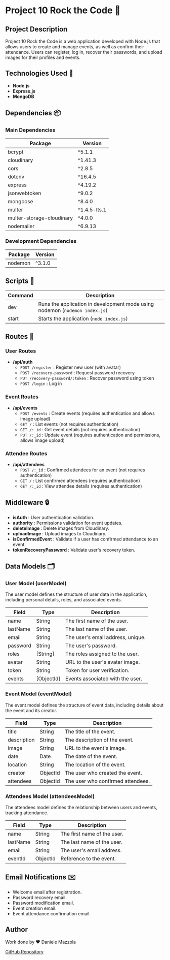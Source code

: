 # Project 10 Rock the Code 🎸

## Project Description

Project 10 Rock the Code is a web application developed with Node.js that allows users to create and manage events, as well as confirm their attendance. Users can register, log in, recover their passwords, and upload images for their profiles and events.

## Technologies Used 🚀

- **Node.js**
- **Express.js**
- **MongoDB**

## Dependencies 📦

### Main Dependencies

| Package                   | Version      |
| ------------------------- | ------------ |
| bcrypt                    | ^5.1.1       |
| cloudinary                | ^1.41.3      |
| cors                      | ^2.8.5       |
| dotenv                    | ^16.4.5      |
| express                   | ^4.19.2      |
| jsonwebtoken              | ^9.0.2       |
| mongoose                  | ^8.4.0       |
| multer                    | ^1.4.5-lts.1 |
| multer-storage-cloudinary | ^4.0.0       |
| nodemailer                | ^6.9.13      |

### Development Dependencies

| Package | Version |
| ------- | ------- |
| nodemon | ^3.1.0  |

## Scripts 📜

| Command | Description                                                                 |
| ------- | --------------------------------------------------------------------------- |
| dev     | Runs the application in development mode using nodemon (`nodemon index.js`) |
| start   | Starts the application (`node index.js`)                                    |

## Routes 🚦

### User Routes

- **/api/auth**
  - `POST /register` : Register new user (with avatar)
  - `POST /recovery-password` : Request password recovery
  - `PUT /recovery-password/:token` : Recover password using token
  - `POST /login` : Log in

### Event Routes

- **/api/events**
  - `POST /events` : Create events (requires authentication and allows image upload)
  - `GET /` : List events (not requires authentication)
  - `GET /:_id` : Get event details (not requires authentication)
  - `PUT /:_id` : Update event (requires authentication and permissions, allows image upload)

### Attendee Routes

- **/api/attendees**
  - `POST /:_id` : Confirmed attendees for an event (not requires authentication)
  - `GET /` : List confirmed attendees (requires authentication)
  - `GET /:_id` : View attendee details (requires authentication)

## Middleware 🔒

- **isAuth** : User authentication validation.
- **authority** : Permissions validation for event updates.
- **deleteImage** : Delete images from Cloudinary.
- **uploadImage** : Upload images to Cloudinary.
- **isConfirmedEvent** : Validate if a user has confirmed attendance to an event.
- **tokenRecoveryPassword** : Validate user's recovery token.

## Data Models 🗂️

### User Model (userModel)

The user model defines the structure of user data in the application, including personal details, roles, and associated events.

| Field    | Type       | Description                       |
| -------- | ---------- | --------------------------------- |
| name     | String     | The first name of the user.       |
| lastName | String     | The last name of the user.        |
| email    | String     | The user's email address, unique. |
| password | String     | The user's password.              |
| roles    | [String]   | The roles assigned to the user.   |
| avatar   | String     | URL to the user's avatar image.   |
| token    | String     | Token for user verification.      |
| events   | [ObjectId] | Events associated with the user.  |

### Event Model (eventModel)

The event model defines the structure of event data, including details about the event and its creator.

| Field       | Type     | Description                       |
| ----------- | -------- | --------------------------------- |
| title       | String   | The title of the event.           |
| description | String   | The description of the event.     |
| image       | String   | URL to the event's image.         |
| date        | Date     | The date of the event.            |
| location    | String   | The location of the event.        |
| creator     | ObjectId | The user who created the event.   |
| attendees   | ObjectId | The user who confirmed attendees. |

### Attendees Model (attendeesModel)

The attendees model defines the relationship between users and events, tracking attendance.

| Field    | Type     | Description                 |
| -------- | -------- | --------------------------- |
| name     | String   | The first name of the user. |
| lastName | String   | The last name of the user.  |
| email    | String   | The user's email address.   |
| eventId  | ObjectId | Reference to the event.     |

## Email Notifications ✉️

- Welcome email after registration.
- Password recovery email.
- Password modification email.
- Event creation email.
- Event attendance confirmation email.

## Author

Work done by ❤️ Daniele Mazzola

[GitHub Repository](https://github.com/danielemazzola/PROYECTO_10)
